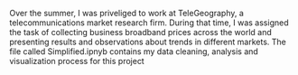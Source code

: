 Over the summer, I was priveliged to work at TeleGeography, a telecommunications market research firm. During that time, I was assigned the task of collecting business broadband prices across the world and presenting results and observations about trends in different markets.
The file called Simplified.ipnyb contains my data cleaning, analysis and visualization process for this project

